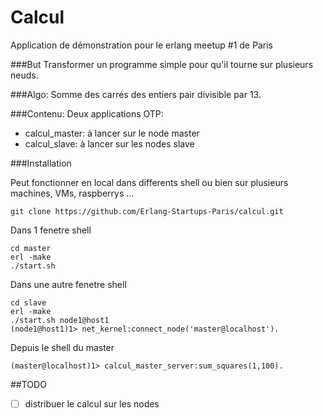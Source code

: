# Calcul

Application de démonstration pour le erlang meetup #1 de Paris

###But
Transformer un programme simple pour qu'il tourne sur plusieurs neuds.

###Algo:
Somme des carrés des entiers pair divisible par 13.

###Contenu:
Deux applications OTP: 
 - calcul_master: à lancer sur le node master
 - calcul_slave: à lancer sur les nodes slave
 
###Installation

Peut fonctionner en local dans differents shell ou bien sur plusieurs machines, VMs, raspberrys ...

```
git clone https://github.com/Erlang-Startups-Paris/calcul.git
```

Dans 1 fenetre shell

```
cd master
erl -make
./start.sh
```

Dans une autre fenetre shell

```
cd slave
erl -make
./start.sh node1@host1
(node1@host1)1> net_kernel:connect_node('master@localhost').
```

Depuis le shell du master
```
(master@localhost)1> calcul_master_server:sum_squares(1,100).
```

##TODO

- [ ] distribuer le calcul sur les nodes
